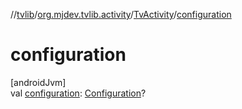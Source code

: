 //[tvlib](../../../index.md)/[org.mjdev.tvlib.activity](../index.md)/[TvActivity](index.md)/[configuration](configuration.md)

# configuration

[androidJvm]\
val [configuration](configuration.md): [Configuration](https://developer.android.com/reference/kotlin/android/content/res/Configuration.html)?
